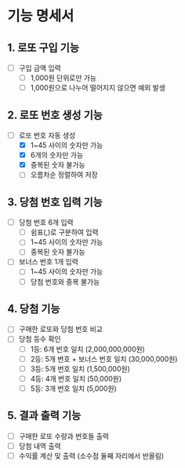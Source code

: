 # 기능 명세서

## 1. 로또 구입 기능
- [ ] 구입 금액 입력
    - [ ] 1,000원 단위로만 가능
    - [ ] 1,000원으로 나누어 떨어지지 않으면 예외 발생

## 2. 로또 번호 생성 기능
- [ ] 로또 번호 자동 생성
    - [x] 1~45 사이의 숫자만 가능
    - [x] 6개의 숫자만 가능
    - [x] 중복된 숫자 불가능
    - [ ] 오름차순 정렬하여 저장

## 3. 당첨 번호 입력 기능
- [ ] 당첨 번호 6개 입력
    - [ ] 쉼표(,)로 구분하여 입력
    - [ ] 1~45 사이의 숫자만 가능
    - [ ] 중복된 숫자 불가능
- [ ] 보너스 번호 1개 입력
    - [ ] 1~45 사이의 숫자만 가능
    - [ ] 당첨 번호와 중복 불가능

## 4. 당첨 기능
- [ ] 구매한 로또와 당첨 번호 비교
- [ ] 당첨 등수 확인
    - [ ] 1등: 6개 번호 일치 (2,000,000,000원)
    - [ ] 2등: 5개 번호 + 보너스 번호 일치 (30,000,000원)
    - [ ] 3등: 5개 번호 일치 (1,500,000원)
    - [ ] 4등: 4개 번호 일치 (50,000원)
    - [ ] 5등: 3개 번호 일치 (5,000원)

## 5. 결과 출력 기능
- [ ] 구매한 로또 수량과 번호들 출력
- [ ] 당첨 내역 출력
- [ ] 수익률 계산 및 출력 (소수점 둘째 자리에서 반올림)
